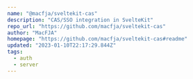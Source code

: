 ```yaml
---
name: "@macfja/sveltekit-cas"
description: "CAS/SSO integration in SvelteKit"
repo_url: "https://github.com/macfja/sveltekit-cas"
author: "MacFJA"
homepage: "https://github.com/macfja/sveltekit-cas#readme"
updated: "2023-01-10T22:17:29.844Z"
tags: 
  - auth
  - server
---
```

